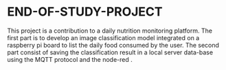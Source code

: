 # END-OF-STUDY-PROJECT
This project is  a contribution to a daily nutrition monitoring platform. The first part is to develop  an image classification model integrated on a raspberry pi board to list the daily  food consumed by the user. The  second part  consist of saving the classification result in a local server data-base using the MQTT protocol and the node-red .

